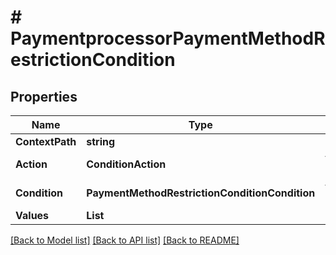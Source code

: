 # # PaymentprocessorPaymentMethodRestrictionCondition


## Properties 


Name | Type | Description | Notes
------------ | ------------- | ------------- | -------------
**ContextPath**| **string** |   | [optional]
**Action**| **ConditionAction** |  for more information please, see Model/ConditionAction.php  | [optional]
**Condition**| **PaymentMethodRestrictionConditionCondition** |  for more information please, see Model/PaymentMethodRestrictionConditionCondition.php  | [optional]
**Values**| **List<string>** |   | [optional]


[[Back to Model list]](../../README.md#models) [[Back to API list]](../../README.md#endpoints) [[Back to README]](../../README.md)

